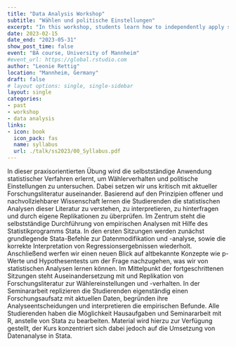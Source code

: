```yaml
---
title: "Data Analysis Workshop"
subtitle: "Wählen und politische Einstellungen"
excerpt: "In this workshop, students learn how to independently apply statistical methods to study voter behaviour and political attitudes. In doing so, we critically engage with current research literature. Based on the principles of open and comprehensible science, students learn to understand, interpret, question and test the statistical analyses of this literature through their own replications. Application of statistical methods is taught using Stata (R material will be provided as well). Teaching language is German."
date: 2023-02-15
date_end: "2023-05-31"
show_post_time: false
event: "BA course, University of Mannheim"
#event_url: https://global.rstudio.com
author: "Leonie Rettig"
location: "Mannheim, Germany"
draft: false
# layout options: single, single-sidebar
layout: single
categories:
- past
- workshop
- data analysis
links:
- icon: book
  icon_pack: fas
  name: syllabus
  url: ./talk/ss2023/00_Syllabus.pdf
---
```


In dieser praxisorientierten Übung wird die selbstständige Anwendung statistischer Verfahren erlernt, um Wählerverhalten und politische Einstellungen zu untersuchen. Dabei setzen wir uns kritisch mit aktueller Forschungsliteratur auseinander. Basierend auf den Prinzipien offener und nachvollziehbarer Wissenschaft lernen die Studierenden die statistischen Analysen dieser Literatur zu verstehen, zu interpretieren,
zu hinterfragen und durch eigene Replikationen zu überprüfen. Im Zentrum steht die selbstständige Durchführung von empirischen Analysen mit Hilfe des Statistikprogramms Stata. In den ersten Sitzungen werden zunächst grundlegende Stata-Befehle zur Datenmodifikation und -analyse, sowie die korrekte Interpretation von Regressionsergebnissen wiederholt. Anschließend werfen wir einen neuen Blick auf altbekannte Konzepte wie p-Werte und Hypothesentests um der Frage nachzugehen, was wir von statistischen Analysen lernen können. Im Mittelpunkt der fortgeschrittenen Sitzungen steht Auseinandersetzung mit und Replikation von Forschungsliteratur zur Wählereinstellungen und -verhalten. In der Seminararbeit
replizieren die Studierenden eigenständig einen Forschungsaufsatz mit aktuellen Daten, begründen ihre Analyseentscheidungen und interpretieren die empirischen Befunde. Alle Studierenden haben die Möglichkeit Hausaufgaben und Seminararbeit mit R, anstelle von Stata zu bearbeiten. Material wird hierzu zur Verfügung gestellt, der Kurs konzentriert sich dabei jedoch auf die Umsetzung von Datenanalyse in Stata.
